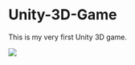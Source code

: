 # Unity-3D-Game
This is my very first Unity 3D game.


<img src="https://o.aolcdn.com/images/dims?resize=2000%2C2000%2Cshrink&amp;image_uri=https%3A%2F%2Fs.yimg.com%2Fos%2Fcreatr-uploaded-images%2F2019-01%2Fdf2a9cb0-19a9-11e9-97fd-73926a4de23d&amp;client=a1acac3e1b3290917d92&amp;signature=e56089e6907570407ecfbcfe30d941737dd8ac2a">
